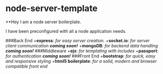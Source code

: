 # node-server-template

**Hey I am a node server boilerplate.

I have been preconfigured with all a node application needs.

###Back End
+**express**: *for easy server creation.*
+**socket.io**: *for server client communication* ***coming soon!***
+**mongoDB**: *for backend data handling* ***coming soon!***
###Middleware
+**ejs**: *for templating with includes*
+**passport**: *for authentication* ***coming soon!***
###Front End
+**bootstrap**: *for quick, easy and responsive styling*
+**html5 boilerplate**: *for a solid, modern and browser compatible front end*